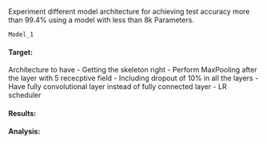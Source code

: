 Experiment different model architecture for achieving test accuracy more than 99.4% using a model with less than 8k Parameters.

`Model_1`
#### Target:
Architecture to have 
    - Getting the skeleton right
    - Perform MaxPooling after the layer with 5 rececptive field
    - Including dropout of 10% in all the layers
    - Have fully convolutional layer instead of fully connected layer
    - LR scheduler

#### Results:
#### Analysis: